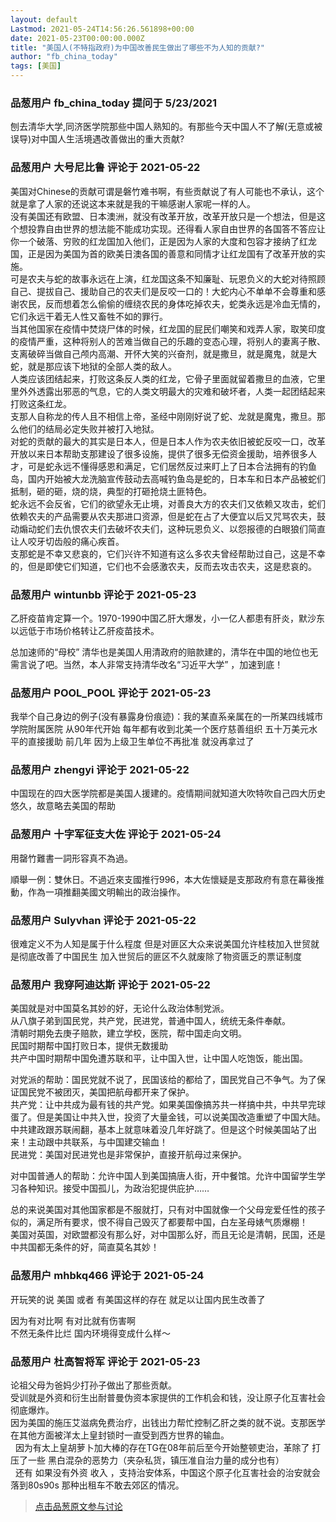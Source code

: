```yaml
---
layout: default
Lastmod: 2021-05-24T14:56:26.561898+00:00
date: 2021-05-23T00:00:00.000Z
title: "美国人(不特指政府)为中国改善民生做出了哪些不为人知的贡献?"
author: "fb_china_today"
tags: [美国]
---
```



### 品葱用户 **fb_china_today** 提问于 5/23/2021
    
刨去清华大学,同济医学院那些中国人熟知的。有那些今天中国人不了解(无意或被误导)对中国人生活境遇改善做出的重大贡献?
    
                

### 品葱用户 **大号尼比鲁** 评论于 2021-05-22
        
美国对Chinese的贡献可谓是磐竹难书啊，有些贡献说了有人可能也不承认，这个就是拿了人家的还说这本来就是我的干嘛感谢人家呢一样的人。  
没有美国还有欧盟、日本澳洲，就没有改革开放，改革开放只是一个想法，但是这个想投靠自由世界的想法能不能成功实现。还得看人家自由世界的各国答不答应让你一个破落、穷败的红龙国加入他们，正是因为人家的大度和包容才接纳了红龙国，正是因为美国为首的欧美日澳各国的善意和同情才让红龙国有了改革开放的实施。  
可是农夫与蛇的故事永远在上演，红龙国这条不知廉耻、玩恩负义的大蛇对待照顾自己、提拔自己、援助自己的农夫们是反咬一口的！大蛇内心不单单不会尊重和感谢农民，反而想着怎么偷偷的缠绕农民的身体吃掉农夫，蛇类永远是冷血无情的，它们永远干着无人性又畜牲不如的罪行。  
当其他国家在疫情中焚烧尸体的时候，红龙国的屁民们嘲笑和戏弄人家，取笑印度的疫情严重，这种将别人的苦难当做自己的乐趣的变态心理，将别人的妻离子散、支离破碎当做自己颅内高潮、开怀大笑的兴奋剂，就是撒旦，就是魔鬼，就是大蛇，就是那应该下地狱的全部人类的敌人。  
人类应该团结起来，打败这条反人类的红龙，它骨子里面就留着撒旦的血液，它里里外外透露出邪恶的气息，它的人类文明最大的灾难和破坏者，人类一起团结起来打败这条红龙。  
支那人自称龙的传人且不相信上帝，圣经中刚刚好说了蛇、龙就是魔鬼，撒旦。那么他们的结局必定失败并被打入地狱。  
对蛇的贡献的最大的其实是日本人，但是日本人作为农夫依旧被蛇反咬一口，改革开放以来日本帮助支那建设了很多设施，提供了很多无偿资金援助，培养很多人才，可是蛇永远不懂得感恩和满足，它们居然反过来盯上了日本合法拥有的钓鱼岛，国内开始被大龙洗脑宣传鼓动去高喊钓鱼岛是蛇的，日本车和日本产品被蛇们抵制，砸的砸，烧的烧，典型的打砸抢烧土匪特色。  
蛇永远不会反省，它们的欲望永无止境，对善良大方的农夫们又依赖又攻击，蛇们依赖农夫的产品需要从农夫那进口资源，但是蛇在占了大便宜以后又咒骂农夫，鼓动煽动蛇们去仇恨农夫们去破坏农夫们，这种玩恩负义、以怨报德的白眼狼们简直让人咬牙切齿般的痛心疾首。  
支那蛇是不幸又悲哀的，它们兴许不知道有这么多农夫曾经帮助过自己，这是不幸的，但是即使它们知道，它们也不会感激农夫，反而去攻击农夫，这是悲哀的。
        
                

### 品葱用户 **wintunbb** 评论于 2021-05-23
        
乙肝疫苗肯定算一个。1970-1990中国乙肝大爆发，小一亿人都患有肝炎，默沙东以远低于市场价格转让乙肝疫苗技术。  
  
总加速师的“母校” 清华也是美国人用清政府的赔款建的，清华在中国的地位也无需言说了吧。当然，本人非常支持清华改名“习近平大学” ，加速到底！
        
                

### 品葱用户 **POOL_POOL** 评论于 2021-05-23
        
我举个自己身边的例子(没有暴露身份痕迹)：我的某直系亲属在的一所某四线城市学院附属医院 从90年代开始 每年都有收到北美一个医疗慈善组织 五十万美元水平的直接援助 前几年 因为上级卫生单位不再批准 就没再拿过了
        
                

### 品葱用户 **zhengyi** 评论于 2021-05-22
        
中国现在的四大医学院都是美国人援建的。疫情期间就知道大吹特吹自己四大历史悠久，故意略去美国的帮助
        
                

### 品葱用户 **十字军征支大佐** 评论于 2021-05-24
        
用罄竹難書一詞形容真不為過。  
  
順舉一例：雙休日。不過近來支國推行996，本大佐懷疑是支那政府有意在幕後推動，作為一項推翻美國文明輸出的政治操作。
        
                

### 品葱用户 **Sulyvhan** 评论于 2021-05-22
        
很难定义不为人知是属于什么程度 但是对匪区大众来说美国允许桂枝加入世贸就是彻底改善了中国民生 加入世贸后的匪区不久就废除了物资匮乏的票证制度
        
                

### 品葱用户 **我穿阿迪达斯** 评论于 2021-05-22
        
美国就是对中国莫名其妙的好，无论什么政治体制党派。  
从八旗子弟到国民党，共产党，民进党，普通中国人，统统无条件奉献。  
清朝时期免去庚子赔款，建立学校，医院，帮中国走向文明。  
民国时期帮中国打败日本，提供无数援助  
共产中国时期帮中国免遭苏联和平，让中国入世，让中国人吃饱饭，能出国。  
  
对党派的帮助：国民党就不说了，民国该给的都给了，国民党自己不争气。为了保证国民党不被团灭，美国把航母都开来了保护。  
共产党：让中共成为最有钱的共产党。如果美国像搞苏共一样搞中共，中共早完球蛋了。但是美国让中共入世，投资了大量金钱，可以说美国改造重塑了中国大陆。  
中共建政跟苏联闹翻，基本上就意味着没几年好跳了。但是这个时候美国站了出来！主动跟中共联系，与中国建交输血！  
民进党：美国对民进党也是非常保护，直接开航母过来保护。  
  
对中国普通人的帮助：允许中国人到美国搞唐人街，开中餐馆。允许中国留学生学习各种知识。接受中国孤儿，为政治犯提供庇护……  
  
总的来说美国对其他国家都是不服就打，只有对中国就像一个父母宠爱任性的孩子似的，满足所有要求，恨不得自己毁灭了都要帮中国，白左圣母婊气质爆棚！  
美国对英国，对欧盟都没有那么好，对中国那么好，而且无论是清朝，民国，还是中共国都无条件的好，简直莫名其妙！
        
                

### 品葱用户 **mhbkq466** 评论于 2021-05-24
        
开玩笑的说 美国 或者 有美国这样的存在 就足以让国内民生改善了  
  
因为有对比啊 有对比就有伤害啊  
不然无条件比烂 国内环境得变成什么样～
        
                

### 品葱用户 **杜高智将军** 评论于 2021-05-23
        
论祖父母为爸妈少打孙子做出了那些贡献。  
受训就是外资和衍生出耐普曼伪资本家提供的工作机会和钱，没让原子化互害社会彻底爆炸。  
因为美国的施压艾滋病免费治疗，出钱出力帮忙控制乙肝之类的就不说。支那医学在其他方面被洋太上皇封锁时一直受到西方世界的输血。  
  因为有太上皇胡萝卜加大棒的存在TG在08年前后至今开始整顿吏治，革除了 打压了一些 黑白混杂的恶势力（夹杂私货，镇压准自治力量的成分也有）  
  还有 如果没有外资 收入 ，支持治安体系，中国这个原子化互害社会的治安就会落到80s90s 那种出租车不敢去郊区的情况。
        
                





> [点击品葱原文参与讨论](https://pincong.rocks/question/38937)

